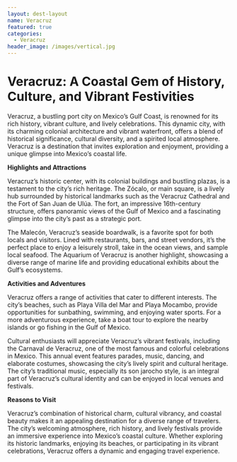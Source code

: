 ```yaml
---
layout: dest-layout
name: Veracruz
featured: true
categories:
  - Veracruz
header_image: /images/vertical.jpg
---
```

# **Veracruz: A Coastal Gem of History, Culture, and Vibrant Festivities**

Veracruz, a bustling port city on Mexico’s Gulf Coast, is renowned for its rich history, vibrant culture, and lively celebrations. This dynamic city, with its charming colonial architecture and vibrant waterfront, offers a blend of historical significance, cultural diversity, and a spirited local atmosphere. Veracruz is a destination that invites exploration and enjoyment, providing a unique glimpse into Mexico’s coastal life.

**Highlights and Attractions**

Veracruz’s historic center, with its colonial buildings and bustling plazas, is a testament to the city’s rich heritage. The Zócalo, or main square, is a lively hub surrounded by historical landmarks such as the Veracruz Cathedral and the Fort of San Juan de Ulúa. The fort, an impressive 16th-century structure, offers panoramic views of the Gulf of Mexico and a fascinating glimpse into the city’s past as a strategic port.

The Malecón, Veracruz’s seaside boardwalk, is a favorite spot for both locals and visitors. Lined with restaurants, bars, and street vendors, it’s the perfect place to enjoy a leisurely stroll, take in the ocean views, and sample local seafood. The Aquarium of Veracruz is another highlight, showcasing a diverse range of marine life and providing educational exhibits about the Gulf’s ecosystems.

**Activities and Adventures**

Veracruz offers a range of activities that cater to different interests. The city’s beaches, such as Playa Villa del Mar and Playa Mocambo, provide opportunities for sunbathing, swimming, and enjoying water sports. For a more adventurous experience, take a boat tour to explore the nearby islands or go fishing in the Gulf of Mexico.

Cultural enthusiasts will appreciate Veracruz’s vibrant festivals, including the Carnaval de Veracruz, one of the most famous and colorful celebrations in Mexico. This annual event features parades, music, dancing, and elaborate costumes, showcasing the city’s lively spirit and cultural heritage. The city’s traditional music, especially its son jarocho style, is an integral part of Veracruz’s cultural identity and can be enjoyed in local venues and festivals.

**Reasons to Visit**

Veracruz’s combination of historical charm, cultural vibrancy, and coastal beauty makes it an appealing destination for a diverse range of travelers. The city’s welcoming atmosphere, rich history, and lively festivals provide an immersive experience into Mexico’s coastal culture. Whether exploring its historic landmarks, enjoying its beaches, or participating in its vibrant celebrations, Veracruz offers a dynamic and engaging travel experience.